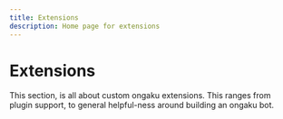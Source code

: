 ```yaml
---
title: Extensions
description: Home page for extensions
---
```


# Extensions

This section, is all about custom ongaku extensions. This ranges from plugin support, to general helpful-ness around building an ongaku bot.
